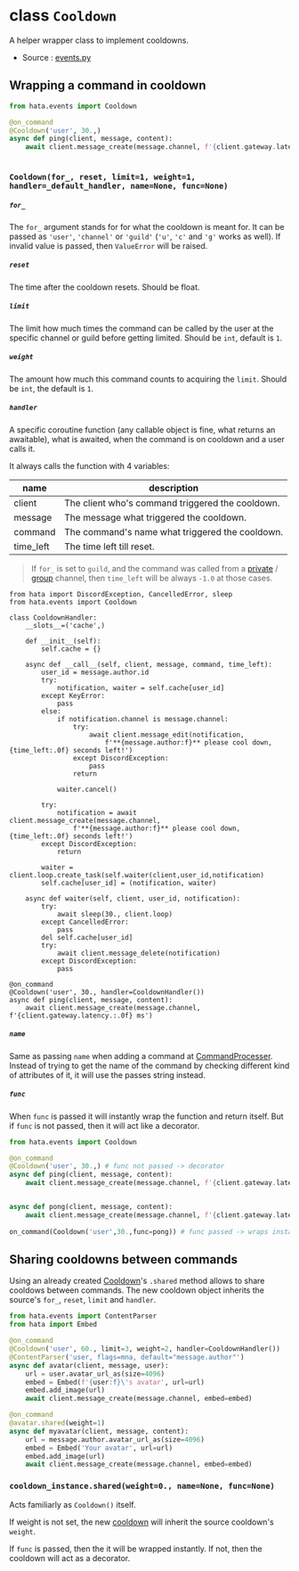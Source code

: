 # class `Cooldown`

A helper wrapper class to implement cooldowns.

- Source : [events.py](https://github.com/HuyaneMatsu/hata/blob/master/hata/events.py)

## Wrapping a command in cooldown

```py
from hata.events import Cooldown

@on_command
@Cooldown('user', 30.,)
async def ping(client, message, content):
    await client.message_create(message.channel, f'{client.gateway.latency.:.0f} ms')
    
```

### `Cooldown(for_, reset, limit=1, weight=1, handler=_default_handler, name=None, func=None)`

##### `for_`

The `for_` argument stands for for what the cooldown is meant for. It can be
passed as `'user'`, `'channel'` or `'guild'` (`'u'`, `'c'` and `'g'` works as
well). If invalid value is passed, then `ValueError` will be raised. 

##### `reset`

The time after the cooldown resets. Should be float.

##### `limit`

The limit how much times the command can be called by the user at the specific
channel or guild before getting limited. Should be `int`, default is `1`.

##### `weight`

The amount how much this command counts to acquiring the `limit`.
Should be `int`, the default is `1`.

##### `handler`

A specific coroutine function (any callable object is fine, what returns
an awaitable), what is awaited, when the command is on cooldown and a
user calls it.

It always calls the function with 4 variables:

| name      | description                                       |
|-----------|---------------------------------------------------|
| client    | The client who's command triggered the cooldown.  |
| message   | The message what triggered the cooldown.          |
| command   | The command's name what triggered the cooldown.   |
| time_left | The time left till reset.                         |

> If `for_` is set to `guild`, and the command was called from a
[private](ChannelPrivate.md) / [group](ChannelGroup.md) channel, then
`time_left` will be always `-1.0` at those cases.


```pys
from hata import DiscordException, CancelledError, sleep
from hata.events import Cooldown

class CooldownHandler:
    __slots__=('cache',)
    
    def __init__(self):
        self.cache = {}
    
    async def __call__(self, client, message, command, time_left):
        user_id = message.author.id
        try:
            notification, waiter = self.cache[user_id]
        except KeyError:
            pass
        else:
            if notification.channel is message.channel:
                try:
                    await client.message_edit(notification,
                        f'**{message.author:f}** please cool down, {time_left:.0f} seconds left!')
                except DiscordException:
                    pass
                return

            waiter.cancel()

        try:
            notification = await client.message_create(message.channel,
                f'**{message.author:f}** please cool down, {time_left:.0f} seconds left!')
        except DiscordException:
            return

        waiter = client.loop.create_task(self.waiter(client,user_id,notification)
        self.cache[user_id] = (notification, waiter)

    async def waiter(self, client, user_id, notification):
        try:
            await sleep(30., client.loop)
        except CancelledError:
            pass
        del self.cache[user_id]
        try:
            await client.message_delete(notification)
        except DiscordException:
            pass

@on_command
@Cooldown('user', 30., handler=CooldownHandler())
async def ping(client, message, content):
    await client.message_create(message.channel, f'{client.gateway.latency.:.0f} ms')
```

##### `name`

Same as passing `name` when adding a command at
[CommandProcesser](CommandProcesser.md). Instead of trying to get the name of
the command by checking different kind of attributes of it, it will use the
passes string instead.

##### `func`

When `func` is passed it will instantly wrap the function and return itself.
But if `func` is not passed, then it will act like a decorator.

```py
from hata.events import Cooldown

@on_command
@Cooldown('user', 30.,) # func not passed -> decorator
async def ping(client, message, content):
    await client.message_create(message.channel, f'{client.gateway.latency.:.0f} ms')


async def pong(client, message, content):
    await client.message_create(message.channel, f'{client.gateway.latency.:.0f} ms')
    
on_command(Cooldown('user',30.,func=pong)) # func passed -> wraps instantly

```

## Sharing cooldowns between commands

Using an already created [Cooldown](Cooldown.md)'s `.shared` method allows
to share cooldows between commands. The new cooldown object inherits the
source's `for_`, `reset`, `limit` and `handler`.

```py
from hata.events import ContentParser
from hata import Embed

@on_command
@Cooldown('user', 60., limit=3, weight=2, handler=CooldownHandler())
@ContentParser('user, flags=mna, default="message.author"')
async def avatar(client, message, user):
    url = user.avatar_url_as(size=4096)
    embed = Embed(f'{user:f}\'s avatar', url=url)
    embed.add_image(url)
    await client.message_create(message.channel, embed=embed)

@on_command
@avatar.shared(weight=1)
async def myavatar(client, message, content):
    url = message.author.avatar_url_as(size=4096)
    embed = Embed('Your avatar', url=url)
    embed.add_image(url)
    await client.message_create(message.channel, embed=embed)
```

### `cooldown_instance.shared(weight=0., name=None, func=None)`

Acts familiarly as `Cooldown()` itself. 

If weight is not set, the new [cooldown](Cooldown.md) will inherit the source
cooldown's `weight`.

If `func` is passed, then the it will be wrapped instantly. If not, then the
cooldown will act as a decorator.
